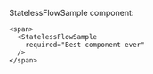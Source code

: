
StatelessFlowSample component:

    <span>
      <StatelessFlowSample
        required="Best component ever"
      />
    </span>
